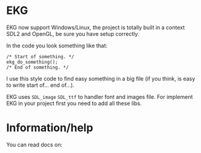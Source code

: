 # EKG
EKG now support Windows/Linux, the project is totally built in a context SDL2 and OpenGL, be sure you have setup correctly.

In the code you look something like that:
```
/* Start of something. */
ekg_do_something();
/* End of something. */
```
I use this style code to find easy something in a big file (if you think, is easy to write start of... end of...).

EKG uses `SDL_image` `SDL_ttf` to handler font and images file.
For implement EKG in your project first you need to add all these libs.

# Information/help
You can read docs on:

